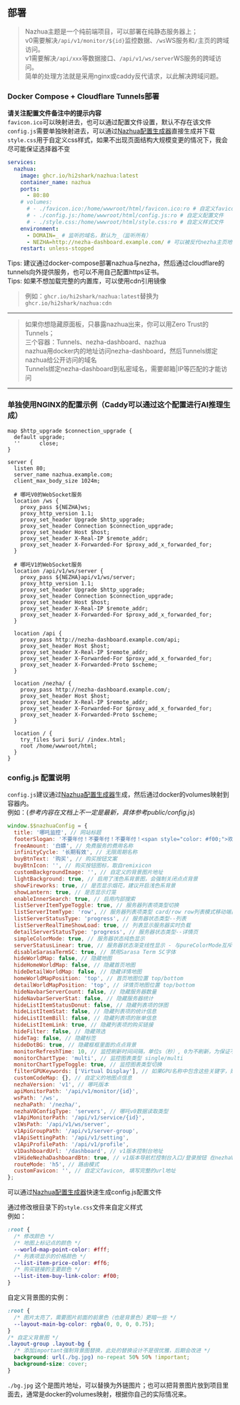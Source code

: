 
## 部署
> Nazhua主题是一个纯前端项目，可以部署在纯静态服务器上；  
> v0需要解决`/api/v1/monitor/${id}`监控数据、`/ws`WS服务和`/`主页的跨域访问。  
> v1需要解决`/api/xxx`等数据接口、`/api/v1/ws/server`WS服务的跨域访问。  
> 简单的处理方法就是采用nginx或caddy反代请求，以此解决跨域问题。  

### Docker Compose + Cloudflare Tunnels部署
**请关注配置文件备注中的提示内容**  
`favicon.ico`可以映射进去，也可以通过配置文件设置，默认不存在该文件  
`config.js`需要单独映射进去，可以通过[Nazhua配置生成器](https://hi2shark.github.io/nazhua-generator/)直接生成并下载  
`style.css`用于自定义css样式，如果不出现页面结构大规模变更的情况下，我会尽可能保证选择器不变  
```yaml
services:
  nazhua:
    image: ghcr.io/hi2shark/nazhua:latest
    container_name: nazhua
    ports:
      - 80:80
    # volumes:
      # - ./favicon.ico:/home/wwwroot/html/favicon.ico:ro # 自定义favicon图标
      # - ./config.js:/home/wwwroot/html/config.js:ro # 自定义配置文件
      # - ./style.css:/home/wwwroot/html/style.css:ro # 自定义样式文件
    environment:
      - DOMAIN=_ # 监听的域名，默认为_（监听所有）
      - NEZHA=http://nezha-dashboard.example.com/ # 可以被反代nezha主页地址
    restart: unless-stopped
```
Tips: 建议通过docker-compose部署nazhua与nezha，然后通过cloudflare的tunnels向外提供服务，也可以不用自己配置https证书。  
Tips: 如果不想加载完整的内置库，可以使用cdn引用镜像  
> 例如：`ghcr.io/hi2shark/nazhua:latest`替换为`ghcr.io/hi2shark/nazhua:cdn`  
-----
> 如果你想隐藏原面板，只暴露nazhua出来，你可以用Zero Trust的Tunnels；  
> 三个容器：Tunnels、nezha-dashboard、nazhua  
> nazhua用docker内的地址访问nezha-dashboard，然后Tunnels绑定nazhua给公开访问的域名  
> Tunnels绑定nezha-dashboard到私密域名，需要邮箱|IP等匹配的才能访问  
-----

### 单独使用NGINX的配置示例（Caddy可以通过这个配置进行AI推理生成）
```nginx
map $http_upgrade $connection_upgrade {
  default upgrade;
  ''      close;
}

server {
  listen 80;
  server_name nazhua.example.com;
  client_max_body_size 1024m;

  # 哪吒V0的WebSocket服务
  location /ws {
    proxy_pass ${NEZHA}ws;
    proxy_http_version 1.1;
    proxy_set_header Upgrade $http_upgrade;
    proxy_set_header Connection $connection_upgrade;
    proxy_set_header Host $host;
    proxy_set_header X-Real-IP $remote_addr;
    proxy_set_header X-Forwarded-For $proxy_add_x_forwarded_for;
  }

  # 哪吒V1的WebSocket服务
  location /api/v1/ws/server {
    proxy_pass ${NEZHA}api/v1/ws/server;
    proxy_http_version 1.1;
    proxy_set_header Upgrade $http_upgrade;
    proxy_set_header Connection $connection_upgrade;
    proxy_set_header Host $host;
    proxy_set_header X-Real-IP $remote_addr;
    proxy_set_header X-Forwarded-For $proxy_add_x_forwarded_for;
  }

  location /api {
    proxy_pass http://nezha-dashboard.example.com/api;
    proxy_set_header Host $host;
    proxy_set_header X-Real-IP $remote_addr;
    proxy_set_header X-Forwarded-For $proxy_add_x_forwarded_for;
    proxy_set_header X-Forwarded-Proto $scheme;
  }

  location /nezha/ {
    proxy_pass http://nezha-dashboard.example.com/;
    proxy_set_header Host $host;
    proxy_set_header X-Real-IP $remote_addr;
    proxy_set_header X-Forwarded-For $proxy_add_x_forwarded_for;
    proxy_set_header X-Forwarded-Proto $scheme;
  }

  location / {
    try_files $uri $uri/ /index.html;
    root /home/wwwroot/html;
  }
}
```

### config.js 配置说明
`config.js`建议通过[Nazhua配置生成器](https://hi2shark.github.io/nazhua-generator/)生成，然后通过docker的volumes映射到容器内。  
例如：(*参考内容在文档上不一定是最新，具体参考public/config.js*)
```javascript
window.$$nazhuaConfig = {
  title: '哪吒监控', // 网站标题
  footerSlogan: '不要年付！不要年付！不要年付！<span style="color: #f00;">欢迎访问Nazhua探针</span>', // 底部标语，支持html渲染
  freeAmount: '白嫖', // 免费服务的费用名称
  infinityCycle: '长期有效', // 无限周期名称
  buyBtnText: '购买', // 购买按钮文案
  buyBtnIcon: '', // 购买按钮图标，取自remixicon
  customBackgroundImage: '', // 自定义的背景图片地址
  lightBackground: true, // 启用了浅色系背景图，会强制关闭点点背景
  showFireworks: true, // 是否显示烟花，建议开启浅色系背景
  showLantern: true, // 是否显示灯笼
  enableInnerSearch: true, // 启用内部搜索
  listServerItemTypeToggle: true, // 服务器列表项类型切换
  listServerItemType: 'row', // 服务器列表项类型 card/row row列表模式移动端自动切换至card
  listServerStatusType: 'progress', // 服务器状态类型--列表
  listServerRealTimeShowLoad: true, // 列表显示服务器实时负载
  detailServerStatusType: 'progress', // 服务器状态类型--详情页
  simpleColorMode: true, // 服务器状态纯色显示
  serverStatusLinear: true, // 服务器状态渐变线性显示 - 与pureColorMode互斥
  disableSarasaTermSC: true, // 禁用Sarasa Term SC字体
  hideWorldMap: false, // 隐藏地图
  hideHomeWorldMap: false, // 隐藏首页地图
  hideDetailWorldMap: false, // 隐藏详情地图
  homeWorldMapPosition: 'top', // 首页地图位置 top/bottom
  detailWorldMapPosition: 'top', // 详情页地图位置 top/bottom
  hideNavbarServerCount: false, // 隐藏服务器数量
  hideNavbarServerStat: false, // 隐藏服务器统计
  hideListItemStatusDonut: false, // 隐藏列表项的饼图
  hideListItemStat: false, // 隐藏列表项的统计信息
  hideListItemBill: false, // 隐藏列表项的账单信息
  hideListItemLink: true, // 隐藏列表项的购买链接
  hideFilter: false, // 隐藏筛选
  hideTag: false, // 隐藏标签
  hideDotBG: true, // 隐藏框框里面的点点背景
  monitorRefreshTime: 10, // 监控刷新时间间隔，单位s（秒）, 0为不刷新，为保证不频繁请求源站，最低生效值为10s
  monitorChartType: 'multi', // 监控图表类型 single/multi
  monitorChartTypeToggle: true, // 监控图表类型切换
  filterGPUKeywords: ['Virtual Display'], // 如果GPU名称中包含这些关键字，则过滤掉
  customCodeMap: {}, // 自定义的地图点信息
  nezhaVersion: 'v1', // 哪吒版本
  apiMonitorPath: '/api/v1/monitor/{id}',
  wsPath: '/ws',
  nezhaPath: '/nezha/',
  nezhaV0ConfigType: 'servers', // 哪吒v0数据读取类型
  v1ApiMonitorPath: '/api/v1/service/{id}',
  v1WsPath: '/api/v1/ws/server',
  v1ApiGroupPath: '/api/v1/server-group',
  v1ApiSettingPath: '/api/v1/setting',
  v1ApiProfilePath: '/api/v1/profile',
  v1DashboardUrl: '/dashboard', // v1版本控制台地址
  v1HideNezhaDashboardBtn: true, // v1版本导航栏控制台入口/登录按钮 在nezhaVersion为v1时有效
  routeMode: 'h5', // 路由模式
  customFavicon: '', // 自定义favicon, 填写完整的url地址
};
```
可以通过[Nazhua配置生成器](https://hi2shark.github.io/nazhua-generator/)快速生成config.js配置文件

通过修改根目录下的`style.css`文件来自定义样式  
例如：
```css
:root {
  /* 修改颜色 */
  /* 地图上标记点的颜色 */
  --world-map-point-color: #fff;
  /* 列表项显示的价格颜色 */
  --list-item-price-color: #ff6;
  /* 购买链接的主要颜色 */
  --list-item-buy-link-color: #f00;
}
```
自定义背景图的实例：
```css
:root {
  /* 图片太亮了，需要图片前面的前景色（也是背景色）更暗一些 */
  --layout-main-bg-color: rgba(0, 0, 0, 0.75);
}
/* 自定义背景图 */
.layout-group .layout-bg {
  /* 添加important强制背景图替换，此处的替换设计不是很优雅，后期会改进 */
  background: url(./bg.jpg) no-repeat 50% 50% !important;
  background-size: cover;
}
```
`./bg.jpg` 这个是图片地址，可以替换为外链图片；也可以把背景图片放到项目里面去，通常是docker的volumes映射，根据你自己的实际情况来。  
